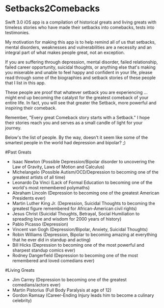 # Setbacks2Comebacks

Swift 3.0 iOS app is a compilation of historical greats and living greats with timeless stories who have made their setbacks into comebacks, tests into testimonies.

My motivation for making this app is to help remind all of us that setbacks, mental disorders, weaknesses and vulnerabilities are a necessity and an integral part of what makes people great, not an exception. 

If you are suffering through depression, mental disorder, failed relationship, failed career opportunity, suicidal thoughts, or anything else that's making you miserable and unable to feel happy and confident in your life, please read through some of the biographies and setback stories of these people that I list in this app.

These people are proof that whatever setback you are experiencing ... might end up becoming the catalyst for the greatest comeback of your entire life. In fact, you will see that greater the Setback, more powerful and inspiring their comeback.  

Remember, "Every great Comeback story starts with a Setback."
I hope their stories reach you and serves as a small candle of light for your journey.

Below's the list of people. 
By the way, doesn't it seem like some of the smartest people in the world had depression and bipolar? ;)

#Past Greats
* Isaac Newton (Possible Depression/Bipolar disorder to uncovering the Law of Gravity, Laws of Motion and Calculus)
* Michelangelo (Possible Autism/OCD/Depression to becoming one of the greatest artists of all time) 
* Leonardo Da Vinci (Lack of Formal Education to becoming one of the world's most remembered polymaths)
* Abraham Lincoln (Depression to becoming one of the greatest American Presidents ever) 
* Martin Luther King Jr. (Depression, Suicidal Thoughts to becoming the greatest figure remembered for African-American civil rights) 
* Jesus Christ (Suicidal Thoughts, Betrayal, Social Humiliation to spreading love and wisdom for 2000 years of history) 
* Pablo Picasso (Depression) 
* Vincent van Gogh (Depression/Bipolar, Anxiety, Suicidal Thoughts) 
* Robin Williams (Depression, Bipolar to becoming amazing at everything that he ever did in standup and acting) 
* Bill Hicks (Depression to becoming one of the most powerful and sharpest standup comics ever) 
* Rodney Dangerfield (Depression to becoming one of the most remembered and loved comedians ever) 

#Living Greats
* Jim Carrey (Depression to becoming one of the greatest comedians/actors ever) 
* Martin Pistorius (Full Body Paralysis at age of 12)
* Gordon Ramsay (Career-Ending Injury leads him to become a culinary celebrity) 
